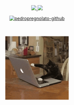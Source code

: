 
<div align="center">
  <a href="https://github.com/m-vitoria">
  <img height="180em" src="https://github-readme-stats.vercel.app/api?username=m-vitoria&show_icons=true&theme=tokyonight&include_all_commits=true&count_private=true"/>
  <img height="180em" src="https://github-readme-stats.vercel.app/api/top-langs/?username=m-vitoria&layout=compact&langs_count=7&theme=tokyonight"/>
</div>
  
  <p align="center"> 
  <a href="https://github.com/pedropregnolato">
    <img src="https://img.shields.io/badge/GitHub-100000?style=for-the-badge&logo=github&logoColor=white" alt="pedropregnolato-github"/>
  </a>
</p>
  <br>
    
  <br>
<div align="center">
  <img src="gif/gato.gif">
</div>
